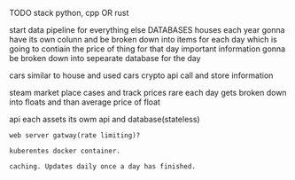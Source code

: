 
TODO
stack python, cpp OR rust

start data pipeline for everything else
DATABASES
houses
    each year gonna have its own colunn
        and be broken down into items for each day which is going to contiain the price of thing for that day
    important information gonna be broken down into sepearate database for the day

cars similar to house and used cars
crypto api call and store information

steam market place cases and track prices rare 
each day gets broken down into floats and than average price of float


        
api
    each assets its owm api and database(stateless)

    web server gatway(rate limiting)?

    kuberentes docker container.

    caching. Updates daily once a day has finished. 